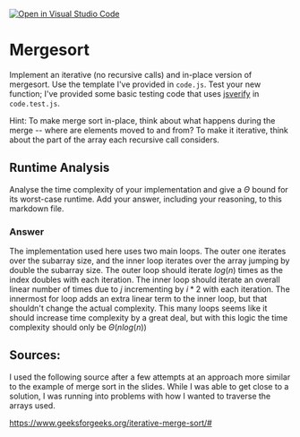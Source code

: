 [![Open in Visual Studio Code](https://classroom.github.com/assets/open-in-vscode-718a45dd9cf7e7f842a935f5ebbe5719a5e09af4491e668f4dbf3b35d5cca122.svg)](https://classroom.github.com/online_ide?assignment_repo_id=12117173&assignment_repo_type=AssignmentRepo)
# Mergesort

Implement an iterative (no recursive calls) and in-place version of mergesort.
Use the template I've provided in `code.js`. Test your new function; I've
provided some basic testing code that uses
[jsverify](https://jsverify.github.io/) in `code.test.js`.

Hint: To make merge sort in-place, think about what happens during the merge --
where are elements moved to and from? To make it iterative, think about the
part of the array each recursive call considers.

## Runtime Analysis

Analyse the time complexity of your implementation and give a $\Theta$ bound for
its worst-case runtime. Add your answer, including your reasoning, to this
markdown file.

### Answer

The implementation used here uses two main loops.  The outer one iterates over the subarray size, and the inner loop iterates over the array jumping by double the subarray size.  The outer loop should iterate $log(n)$ times as the index doubles with each iteration.  The inner loop should iterate an overall linear number of times due to $j$ incrementing by $i*2$ with each iteration.  The innermost for loop adds an extra linear term to the inner loop, but that shouldn't change the actual complexity.  This many loops seems like it should increase time complexity by a great deal, but with this logic the time complexity should only be $\Theta(nlog(n))$

## Sources:

I used the following source after a few attempts at an approach more similar to the example of merge sort in the slides.  While I was able to get close to a solution, I was running into problems with how I wanted to traverse the arrays used.

https://www.geeksforgeeks.org/iterative-merge-sort/#
